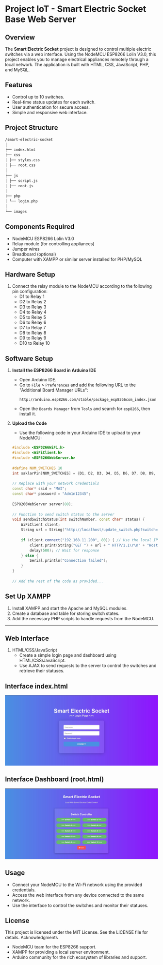 # Project IoT - Smart Electric Socket Base Web Server

## Overview

The **Smart Electric Socket** project is designed to control multiple electric switches via a web interface. Using the NodeMCU ESP8266 Lolin V3.0, this project enables you to manage electrical appliances remotely through a local network. The application is built with HTML, CSS, JavaScript, PHP, and MySQL.

## Features

- Control up to 10 switches.
- Real-time status updates for each switch.
- User authentication for secure access.
- Simple and responsive web interface.

## Project Structure

```markdown
/smart-electric-socket
│
├── index.html
├── css
│ ├── styles.css
│ ├── root.css
│
├── js
│ ├── script.js
│ ├── root.js
│
├── php
│ └── login.php
│
└── images
```

## Components Required

- NodeMCU ESP8266 Lolin V3.0
- Relay module (for controlling appliances)
- Jumper wires
- Breadboard (optional)
- Computer with XAMPP or similar server installed for PHP/MySQL

## Hardware Setup

1. Connect the relay module to the NodeMCU according to the following pin configuration:
   - D1 to Relay 1
   - D2 to Relay 2
   - D3 to Relay 3
   - D4 to Relay 4
   - D5 to Relay 5
   - D6 to Relay 6
   - D7 to Relay 7
   - D8 to Relay 8
   - D9 to Relay 9
   - D10 to Relay 10

## Software Setup

1. **Install the ESP8266 Board in Arduino IDE**

   - Open Arduino IDE.
   - Go to `File` > `Preferences` and add the following URL to the "Additional Board Manager URLs":
     ```
     http://arduino.esp8266.com/stable/package_esp8266com_index.json
     ```
   - Open the `Boards Manager` from `Tools` and search for `esp8266`, then install it.

2. **Upload the Code**

   - Use the following code in your Arduino IDE to upload to your NodeMCU:

   ```cpp
   #include <ESP8266WiFi.h>
   #include <WiFiClient.h>
   #include <ESP8266WebServer.h>

   #define NUM_SWITCHES 10
   int saklarPin[NUM_SWITCHES] = {D1, D2, D3, D4, D5, D6, D7, D8, D9, D10};

   // Replace with your network credentials
   const char* ssid = "MAI";
   const char* password = "Adm1n12345";

   ESP8266WebServer server(80);

   // Function to send switch status to the server
   void sendSwitchStatus(int switchNumber, const char* status) {
       WiFiClient client;
       String url = String("http://localhost/update_switch.php?switch=") + switchNumber + "&status=" + status;

       if (client.connect("192.168.11.200", 80)) { // Use the local IP of your XAMPP server
           client.print(String("GET ") + url + " HTTP/1.1\r\n" + "Host: " + "192.168.1.100" + "\r\n" + "Connection: close\r\n\r\n");
           delay(500); // Wait for response
       } else {
           Serial.println("Connection failed");
       }
   }

   // Add the rest of the code as provided...
   ```

## Set Up XAMPP

1. Install XAMPP and start the Apache and MySQL modules.
2. Create a database and table for storing switch states.
3. Add the necessary PHP scripts to handle requests from the NodeMCU.

<hr/>

## Web Interface

1. HTML/CSS/JavaScript
   - Create a simple login page and dashboard using HTML/CSS/JavaScript.
   - Use AJAX to send requests to the server to control the switches and retrieve their statuses.

## Interface index.html

![Login-Page](img/index.jpg)

## Interface Dashboard (root.html)

![Root-Page](img/root.jpg)

## Usage

- Connect your NodeMCU to the Wi-Fi network using the provided credentials.
- Access the web interface from any device connected to the same network.
- Use the interface to control the switches and monitor their statuses.

## License

This project is licensed under the MIT License. See the LICENSE file for details.
Acknowledgments

- NodeMCU team for the ESP8266 support.
- XAMPP for providing a local server environment.
- Arduino community for the rich ecosystem of libraries and support.

